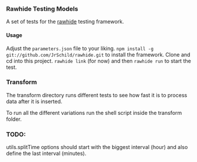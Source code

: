 ### Rawhide Testing Models
A set of tests for the [rawhide](https://github.com/JrSchild/rawhide) testing framework.

#### Usage
Adjust the `parameters.json` file to your liking. `npm install -g git://github.com/JrSchild/rawhide.git` to install the framework. Clone and cd into this project. `rawhide link` (for now) and then `rawhide run` to start the test.

### Transform
The transform directory runs different tests to see how fast it is to process data after it is inserted.

To run all the different variations run the shell script inside the transform folder.

### TODO:
utils.splitTime options should start with the biggest interval (hour) and also define the last interval (minutes).